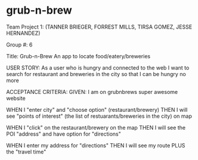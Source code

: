 # grub-n-brew
Team Project 1: (TANNER BRIEGER, FORREST MILLS, TIRSA GOMEZ, JESSE HERNANDEZ)

Group #: 6
 
Title: Grub-n-Brew
An app to locate food/eatery/breweries
 
USER STORY:
As a user who is hungry and connected to the web
I want to search for restaurant and breweries in the city 
so that I can be hungry no more

ACCEPTANCE CRITERIA:
GIVEN: I am on grubnbrews super awesome website

WHEN I "enter city" and "choose option" (restaurant/brewery)
THEN I will see "points of interest" (the list of restuarants/breweries in the city) on map


WHEN I "click" on the restaurant/brewery on the map
THEN I will see the POI "address" and have option for "directions" 

WHEN I enter my address for "directions"
THEN I will see my route PLUS the "travel time"




